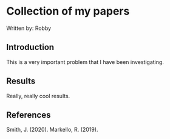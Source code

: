 # Collection of my papers

Written by: Robby

## Introduction

This is a very important problem that I have been investigating.

## Results

Really, really cool results.

## References

Smith, J. (2020). 
Markello, R. (2019).
